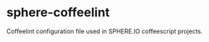sphere-coffeelint
=================

Coffeelint configuration file used in SPHERE.IO coffeescript projects.
